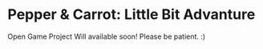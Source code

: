# Pepper & Carrot: Little Bit Advanture
Open Game Project
Will available soon!
Please be patient.
:)
